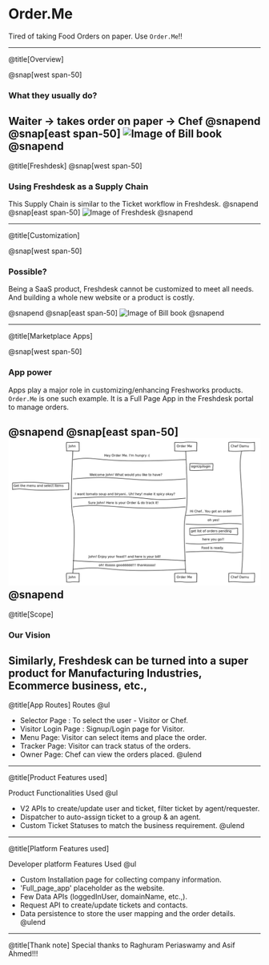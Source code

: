 # Order.Me

Tired of taking Food Orders on paper. Use `Order.Me`!!

---
@title[Overview]

@snap[west span-50]
### What they usually do?  
Waiter -> takes order on paper -> Chef
@snapend
@snap[east span-50]
![Image of Bill book](https://i.dailymail.co.uk/i/pix/2015/10/13/15/2D5F757400000578-3269275-image-a-95_1444747295686.jpg)
@snapend
---
@title[Freshdesk]
@snap[west span-50]
###  Using Freshdesk as a Supply Chain
This Supply Chain is similar to the Ticket workflow in Freshdesk. 
@snapend
@snap[east span-50]
![Image of Freshdesk](https://freshdesk.com/assets/images/freshdesk/bucket/custom/help-desk-customization-89f0176f.svg)
@snapend

---
@title[Customization]

@snap[west span-50]
###  Possible?
Being a SaaS product, Freshdesk cannot be customized to meet all needs.
And building a whole new website or a product is costly.

@snapend
@snap[east span-50]
![Image of Bill book](https://media1.tenor.com/images/62eb0c748702f88829a482eacf3b6e18/tenor.gif)
@snapend

---
@title[Marketplace Apps]

@snap[west span-50]
### App power
Apps play a major role in customizing/enhancing Freshworks products.
`Order.Me` is one such example. It is a Full Page App in the Freshdesk portal to manage orders.


@snapend
@snap[east span-50]
![Order.Me](template/img/orderMe.png)
@snapend
---
@title[Scope]
### Our Vision
Similarly, Freshdesk can be turned into a super product for Manufacturing Industries, Ecommerce business, etc., 
---
@title[App Routes]
Routes
@ul
- Selector Page : To select the user - Visitor or Chef.
- Visitor Login Page : Signup/Login page for Visitor.
- Menu Page: Visitor can select items and place the order.
- Tracker Page: Visitor can track status of the orders.
- Owner Page: Chef can view the orders placed.
@ulend

---
@title[Product Features used]

Product Functionalities Used
@ul
- V2 APIs to create/update user and ticket, filter ticket by agent/requester.
- Dispatcher to auto-assign ticket to a group & an agent.
- Custom Ticket Statuses to match the business requirement.
@ulend

---
@title[Platform Features used]

Developer platform Features Used
@ul
- Custom Installation page for collecting company information.
- 'Full_page_app' placeholder as the website.
- Few Data APIs (loggedInUser, domainName, etc.,).
- Request API to create/update tickets and contacts.
- Data persistence to store the user mapping and the order details.
@ulend
---
@title[Thank note]
Special thanks to Raghuram Periaswamy and Asif Ahmed!!!
